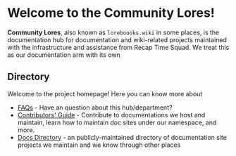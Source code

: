 <!-- markdownlint-disable MD013 -->
# Welcome to the Community Lores!

**Community Lores**, also known as `loreboooks.wiki` in some places, is the documentation hub for documentation and
wiki-related projects maintained with the infrastructure and assistance from Recap Time Squad. We treat this as our
documentation arm with its own 

## Directory

Welcome to the project homepage! Here you can know more about

* [FAQs](faqs.md) - Have an question about this hub/department?
* [Contributors' Guide](contribute/index.md) - Contribute to documentations we host and maintain, learn how to maintain doc sites under our namespace, and more.
* [Docs Directory](directory.md) - an publicly-maintained directory of documentation site projects we maintain and we know through other places
